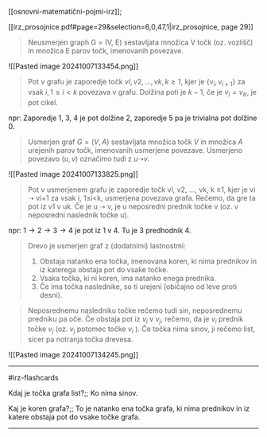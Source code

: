 [[osnovni-matematični-pojmi-irz]];

[[irz_prosojnice.pdf#page=29&selection=6,0,47,1|irz_prosojnice, page 29]]

> Neusmerjen graph G = (V, E) sestavljata množica V točk (oz. vozlišč) in množica E parov točk, imenovanih povezave.

![[Pasted image 20241007133454.png]]

> Pot v grafu je zaporedje točk $vl, v2, …, vk, k ≥1$, kjer je $\{v_i,v_{i+1}\}$ za vsak $i, 1≤ i < k$ povezava v grafu. Dolžina poti je $k -1$, če je $v_l = v_K$, je pot cikel.

npr: Zaporedje 1, 3, 4 je pot dolžine 2, zaporedje 5 pa je trivialna pot dolžine 0.

> Usmerjen graf $G = (V, A)$ sestavljata množica točk $V$ in množica $A$ urejenih parov točk, imenovanih usmerjene povezave. Usmerjeno povezavo $(u,v)$ označimo tudi z $u ➝ v$.

![[Pasted image 20241007133825.png]]

> Pot v usmerjenem grafu je zaporedje točk vl, v2, …, vk, k ≥1, kjer je vi ➝ vi+1 za vsak i, 1≤i<k, usmerjena povezava grafa. Rečemo, da gre ta pot iz v1 v uk. Če je u ➝ v, je u neposredni prednik točke v (oz. v neposredni naslednik točke u).

npr: $1 \rightarrow 2 \rightarrow 3 \rightarrow 4$ je pot iz $1$ v $4$. Tu je $3$ predhodnik $4$.

> Drevo je usmerjen graf z (dodatnimi) lastnostmi:
> 	1) Obstaja natanko ena točka, imenovana koren, ki nima prednikov in iz katerega obstaja pot do vsake točke. 
> 	2) Vsaka točka, ki ni koren, ima natanko enega prednika. 
> 	3) Če ima točka naslednike, so ti urejeni (običajno od leve proti desni).

> Neposrednemu nasledniku točke rečemo tudi sin, neposrednemu predniku pa oče. Če obstaja pot iz $v_i$ v $v_j$, rečemo, da je $v_i$ prednik točke $v_j$ (oz. $v_j$ potomec točke $v_i$ ). Če točka nima sinov, ji rečemo list, sicer pa notranja točka drevesa.

![[Pasted image 20241007134245.png]]

---

#irz-flashcards 

Kdaj je točka grafa list?;; Ko nima sinov.
<!--SR:!2024-10-16,4,270-->
Kaj je koren grafa?;; To je natanko ena točka grafa, ki nima prednikov in iz katere obstaja pot do vsake točke grafa.
<!--SR:!2024-10-15,3,250-->

---
